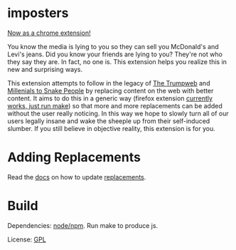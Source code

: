 imposters
=========

[Now as a chrome extension!](https://chrome.google.com/webstore/detail/imposters/jjppompnacehfljgnodggmgpjkbkdeba)

You know the media is lying to you so they can sell you McDonald's and Levi's jeans. Did you know your friends are lying to you? They're not who they say they are. In fact, no one is. This extension helps you realize this in new and surprising ways.

This extension attempts to follow in the legacy of [The Trumpweb](https://chrome.google.com/webstore/detail/the-trumpweb/fjkehfaokpmcbigmbgdhmjblecgfkedg) and [Millenials to Snake People](https://chrome.google.com/webstore/detail/millennials-to-snake-peop/jhkibealmjkbkafogihpeidfcgnigmlf) by replacing content on the web with better content. It aims to do this in a generic way (firefox extension [currently works, just run make](firefox/)) so that more and more replacements can be added without the user really noticing. In this way we hope to slowly turn all of our users legally insane and wake the sheeple up from their self-induced slumber. If you still believe in objective reality, this extension is for you.

# Adding Replacements

Read the [docs](docs.md) on how to update [replacements](replacements.json).

# Build

Dependencies: [node/npm](https://nodejs.org). Run make to produce js.

License: [GPL](GPL.md)
